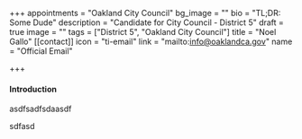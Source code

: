 +++
appointments = "Oakland City Council"
bg_image = ""
bio = "TL;DR: Some Dude"
description = "Candidate for City Council - District 5"
draft = true
image = ""
tags = ["District 5", "Oakland City Council"]
title = "Noel Gallo"
[[contact]]
icon = "ti-email"
link = "mailto:info@oaklandca.gov"
name = "Official Email"

+++
#### Introduction

asdfsadfsdaasdf

sdfasd